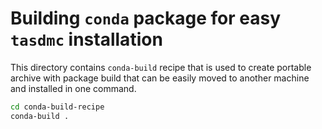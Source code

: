 # Building `conda` package for easy `tasdmc` installation

This directory contains `conda-build` recipe that is used to create portable archive with
package build that can be easily moved to another machine and installed in one command.

```bash
cd conda-build-recipe
conda-build .
```

